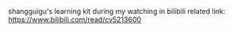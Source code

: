 shangguigu's learning kit during my watching in bilibili
related link: https://www.bilibili.com/read/cv5213600